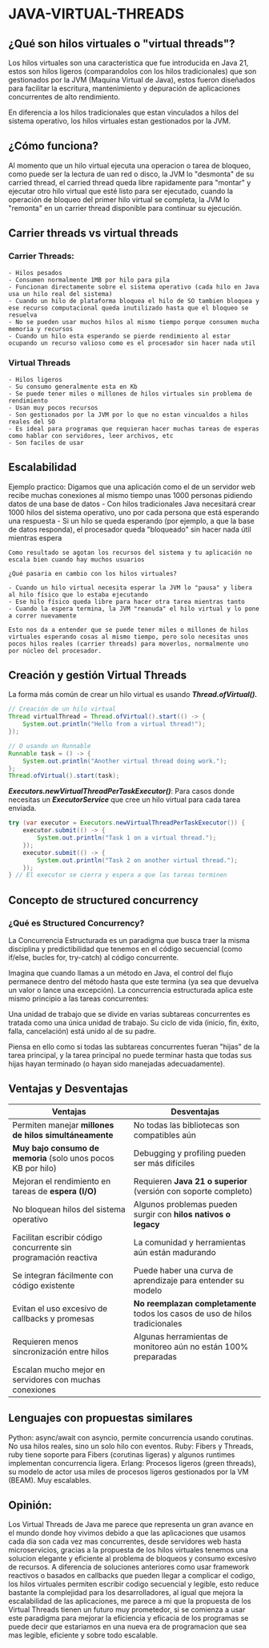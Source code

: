 # JAVA-VIRTUAL-THREADS

## ¿Qué son hilos virtuales o "virtual threads"?
Los hilos virtuales son una caracteristica que fue introducida en Java 21, estos son hilos ligeros (comparandolos con los hilos tradicionales) que son gestionados por la JVM (Maquina Virtual de Java), estos fueron diseñados para facilitar la escritura, mantenimiento y depuración de aplicaciones concurrentes de alto rendimiento.

En diferencia a los hilos tradicionales que estan vinculados a hilos del sistema operativo, los hilos virtuales estan gestionados por la JVM. 

## ¿Cómo funciona?
Al momento que un hilo virtual ejecuta una operacion o tarea de bloqueo, como puede ser la lectura de uan red o disco, la JVM lo "desmonta" de su carried thread, el carried thread queda libre rapidamente para "montar" y ejecutar otro hilo virtual que esté listo para ser ejecutado, cuando la operación de bloqueo del primer hilo virtual se completa, la JVM lo "remonta" en un carrier thread disponible para continuar su ejecución.

## Carrier threads vs virtual threads

### Carrier Threads: 
    - Hilos pesados
    - Consumen normalmente 1MB por hilo para pila
    - Funcionan directamente sobre el sistema operativo (cada hilo en Java usa un hilo real del sistema)
    - Cuando un hilo de plataforma bloquea el hilo de SO tambien bloquea y ese recurso computacional queda inutilizado hasta que el bloqueo se resuelva
    - No se pueden usar muchos hilos al mismo tiempo porque consumen mucha memoria y recursos
    - Cuando un hilo esta esperando se pierde rendimiento al estar ocupando un recurso valioso como es el procesador sin hacer nada util

### Virtual Threads
    - Hilos ligeros 
    - Su consumo generalmente esta en Kb
    - Se puede tener miles o millones de hilos virtuales sin problema de rendimiento 
    - Usan muy pocos recursos 
    - Son gestionados por la JVM por lo que no estan vincualdos a hilos reales del SO 
    - Es ideal para programas que requieran hacer muchas tareas de esperas como hablar con servidores, leer archivos, etc
    - Son faciles de usar 

## Escalabilidad 

Ejemplo practico: 
    Digamos que una aplicación como el de un servidor web recibe muchas conexiones al mismo tiempo unas 1000 personas pidiendo datos de una base de datos
        - Con hilos tradicionales Java necesitará crear 1000 hilos del sistema operativo, uno por cada persona que está esperando una respuesta
        - Si un hilo se queda esperando (por ejemplo, a que la base de datos responda), el procesador queda "bloqueado" sin hacer nada útil mientras espera
    
    Como resultado se agotan los recursos del sistema y tu aplicación no escala bien cuando hay muchos usuarios

    ¿Qué pasaria en cambio con los hilos virtuales?

    - Cuando un hilo virtual necesita esperar la JVM lo "pausa" y libera al hilo físico que lo estaba ejecutando
    - Ese hilo físico queda libre para hacer otra tarea mientras tanto
    - Cuando la espera termina, la JVM "reanuda" el hilo virtual y lo pone a correr nuevamente

    Esto nos da a entender que se puede tener miles o millones de hilos virtuales esperando cosas al mismo tiempo, pero solo necesitas unos pocos hilos reales (carrier threads) para moverlos, normalmente uno por núcleo del procesador.

## Creación y gestión Virtual Threads

La forma más común de crear un hilo virtual es usando ***Thread.ofVirtual().***

```java
// Creación de un hilo virtual
Thread virtualThread = Thread.ofVirtual().start(() -> {
    System.out.println("Hello from a virtual thread!");
});

// O usando un Runnable
Runnable task = () -> {
    System.out.println("Another virtual thread doing work.");
};
Thread.ofVirtual().start(task);

```
***Executors.newVirtualThreadPerTaskExecutor()***: Para casos donde necesitas un ***ExecutorService*** que cree un hilo virtual para cada tarea enviada.

```java
try (var executor = Executors.newVirtualThreadPerTaskExecutor()) {
    executor.submit(() -> {
        System.out.println("Task 1 on a virtual thread.");
    });
    executor.submit(() -> {
        System.out.println("Task 2 on another virtual thread.");
    });
} // El executor se cierra y espera a que las tareas terminen

```

## Concepto de structured concurrency
### ¿Qué es Structured Concurrency?
La Concurrencia Estructurada es un paradigma que busca traer la misma disciplina y predictibilidad que tenemos en el código secuencial (como if/else, bucles for, try-catch) al código concurrente.

Imagina que cuando llamas a un método en Java, el control del flujo permanece dentro del método hasta que este termina (ya sea que devuelva un valor o lance una excepción). La concurrencia estructurada aplica este mismo principio a las tareas concurrentes:

Una unidad de trabajo que se divide en varias subtareas concurrentes es tratada como una única unidad de trabajo. Su ciclo de vida (inicio, fin, éxito, falla, cancelación) está unido al de su padre.

Piensa en ello como si todas las subtareas concurrentes fueran "hijas" de la tarea principal, y la tarea principal no puede terminar hasta que todas sus hijas hayan terminado (o hayan sido manejadas adecuadamente).


## Ventajas y Desventajas 

| Ventajas                                                      | Desventajas                                                   |
|---------------------------------------------------------------|----------------------------------------------------------------|
| Permiten manejar **millones de hilos simultáneamente**        | No todas las bibliotecas son compatibles aún                  |
| **Muy bajo consumo de memoria** (solo unos pocos KB por hilo) | Debugging y profiling pueden ser más difíciles                |
| Mejoran el rendimiento en tareas de **espera (I/O)**          | Requieren **Java 21 o superior** (versión con soporte completo) |
| No bloquean hilos del sistema operativo                       | Algunos problemas pueden surgir con **hilos nativos o legacy**|
| Facilitan escribir código concurrente sin programación reactiva | La comunidad y herramientas aún están madurando               |
| Se integran fácilmente con código existente                   | Puede haber una curva de aprendizaje para entender su modelo  |
| Evitan el uso excesivo de callbacks y promesas                | **No reemplazan completamente** todos los casos de uso de hilos tradicionales |
| Requieren menos sincronización entre hilos                    | Algunas herramientas de monitoreo aún no están 100% preparadas|
| Escalan mucho mejor en servidores con muchas conexiones       |                                                              |


## Lenguajes con propuestas similares

Python: async/await con asyncio, permite concurrencia usando corutinas. No usa hilos reales, sino un solo hilo con eventos.
Ruby: Fibers y Threads, ruby tiene soporte para Fibers (corutinas ligeras) y algunos runtimes implementan concurrencia ligera.
Erlang: Procesos ligeros (green threads), su modelo de actor usa miles de procesos ligeros gestionados por la VM (BEAM). Muy escalables.


## Opinión: 

Los Virtual Threads de Java me parece que representa un gran avance en el mundo donde hoy vivimos debido a que las aplicaciones que usamos cada dia son cada vez mas concurrentes, desde servidores web hasta microservicios, gracias a la propuesta de los hilos virtuales tenemos una solucion elegante y eficiente al problema de bloqueos y consumo excesivo de recursos. A diferencia de soluciones anteriores como usar framework reactivos o basados en callbacks que pueden llegar a complicar el codigo, los hilos virtuales permiten escribir codigo secuencial y legible, esto reduce bastante la complejidad para los desarrolladores, al igual que mejora la escalabilidad de las aplicaciones, me parece a mi que la propuesta de los Virtual Threads tienen un futuro muy prometedor, si se comienza a usar este paradigma para mejorar la eficiencia y eficacia de los programas se puede decir que estariamos en una nueva era de programacion que sea mas legible, eficiente y sobre todo escalable. 





